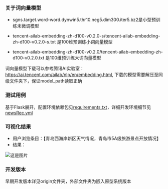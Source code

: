 ### 关于词向量模型
- sgns.target.word-word.dynwin5.thr10.neg5.dim300.iter5.bz2是小型预训练未微调模型

- tencent-ailab-embedding-zh-d100-v0.2.0-s/tencent-ailab-embedding-zh-d100-v0.2.0-s.txt 是100维预训练小词向量模型

- tencent-ailab-embedding-zh-d100-v0.2.0/tencent-ailab-embedding-zh-d100-v0.2.0.txt 是100维预训练大词向量模型

词向量模型下载可以参考腾讯AI实验室：https://ai.tencent.com/ailab/nlp/en/embedding.html, 下载的模型需要解压至同级文件夹下，保证model_path读取正确

### 测试用例
基于Flask展开，配置环境依赖包见[requirements.txt](requirements.txt)，详细开发环境细节见[newsRec.yml](newsRec.yml)

### 可视化结果
- 用户浏览条目：【青岛西海岸新区天气情况，青岛市5A级旅游景点开放情况】
- 结果：

![这是图片](origin/rec_result_hot.png "推荐结果")

### 开发版本
早期开发版本详见origin文件夹，外部文件夹为嵌入原型系统版本